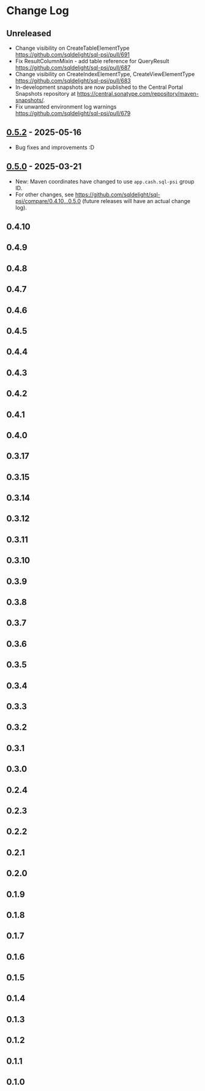 # Change Log

## Unreleased

- Change visibility on CreateTableElementType https://github.com/sqldelight/sql-psi/pull/691
- Fix ResultColumnMixin - add table reference for QueryResult https://github.com/sqldelight/sql-psi/pull/687
- Change visibility on CreateIndexElementType, CreateViewElementType https://github.com/sqldelight/sql-psi/pull/683 
- In-development snapshots are now published to the Central Portal Snapshots repository at https://central.sonatype.com/repository/maven-snapshots/.
- Fix unwanted environment log warnings https://github.com/sqldelight/sql-psi/pull/679

## [0.5.2] - 2025-05-16
[0.5.2]: https://github.com/sqldelight/sql-psi/releases/tag/0.5.2

- Bug fixes and improvements :D

## [0.5.0] - 2025-03-21
[0.5.0]: https://github.com/sqldelight/sql-psi/releases/tag/0.5.0

- New: Maven coordinates have changed to use `app.cash.sql-psi` group ID.
- For other changes, see https://github.com/sqldelight/sql-psi/compare/0.4.10...0.5.0 (future releases will have an actual change log).


## 0.4.10

## 0.4.9

## 0.4.8

## 0.4.7

## 0.4.6

## 0.4.5

## 0.4.4

## 0.4.3

## 0.4.2

## 0.4.1

## 0.4.0

## 0.3.17

## 0.3.15

## 0.3.14

## 0.3.12

## 0.3.11

## 0.3.10

## 0.3.9

## 0.3.8

## 0.3.7

## 0.3.6

## 0.3.5

## 0.3.4

## 0.3.3

## 0.3.2

## 0.3.1

## 0.3.0

## 0.2.4

## 0.2.3

## 0.2.2

## 0.2.1

## 0.2.0

## 0.1.9

## 0.1.8

## 0.1.7

## 0.1.6

## 0.1.5

## 0.1.4

## 0.1.3

## 0.1.2

## 0.1.1

## 0.1.0
